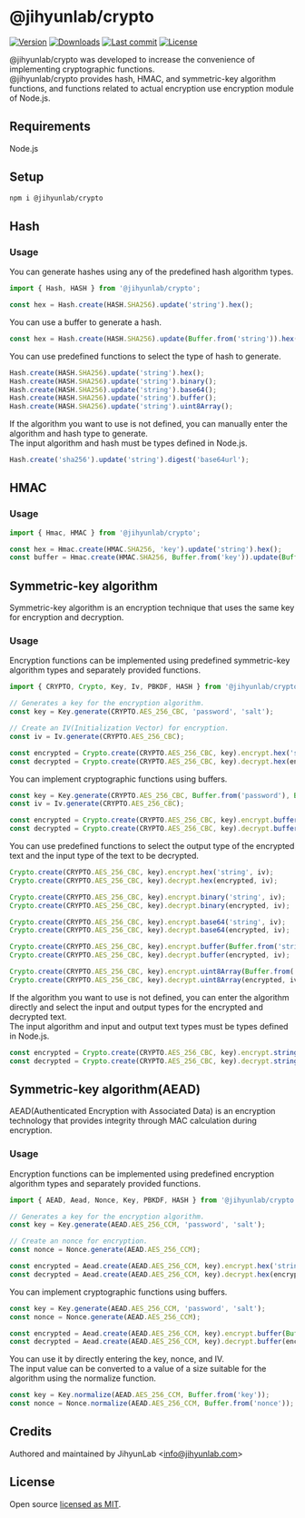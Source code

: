 # @jihyunlab/crypto

[![Version](https://img.shields.io/npm/v/@jihyunlab/crypto.svg?style=flat-square)](https://www.npmjs.com/package/@jihyunlab/crypto?activeTab=versions) [![Downloads](https://img.shields.io/npm/dt/@jihyunlab/crypto.svg?style=flat-square)](https://www.npmjs.com/package/@jihyunlab/crypto) [![Last commit](https://img.shields.io/github/last-commit/jihyunlab/crypto.svg?style=flat-square)](https://github.com/jihyunlab/crypto/graphs/commit-activity) [![License](https://img.shields.io/github/license/jihyunlab/crypto.svg?style=flat-square)](https://github.com/jihyunlab/crypto/blob/master/LICENSE)

@jihyunlab/crypto was developed to increase the convenience of implementing cryptographic functions.\
@jihyunlab/crypto provides hash, HMAC, and symmetric-key algorithm functions, and functions related to actual encryption use encryption module of Node.js.

## Requirements

Node.js

## Setup

```bash
npm i @jihyunlab/crypto
```

## Hash

### Usage

You can generate hashes using any of the predefined hash algorithm types.

```javascript
import { Hash, HASH } from '@jihyunlab/crypto';

const hex = Hash.create(HASH.SHA256).update('string').hex();
```

You can use a buffer to generate a hash.

```javascript
const hex = Hash.create(HASH.SHA256).update(Buffer.from('string')).hex();
```

You can use predefined functions to select the type of hash to generate.

```javascript
Hash.create(HASH.SHA256).update('string').hex();
Hash.create(HASH.SHA256).update('string').binary();
Hash.create(HASH.SHA256).update('string').base64();
Hash.create(HASH.SHA256).update('string').buffer();
Hash.create(HASH.SHA256).update('string').uint8Array();
```

If the algorithm you want to use is not defined, you can manually enter the algorithm and hash type to generate.\
The input algorithm and hash must be types defined in Node.js.

```javascript
Hash.create('sha256').update('string').digest('base64url');
```

## HMAC

### Usage

```javascript
import { Hmac, HMAC } from '@jihyunlab/crypto';

const hex = Hmac.create(HMAC.SHA256, 'key').update('string').hex();
const buffer = Hmac.create(HMAC.SHA256, Buffer.from('key')).update(Buffer.from('string')).buffer();
```

## Symmetric-key algorithm

Symmetric-key algorithm is an encryption technique that uses the same key for encryption and decryption.

### Usage

Encryption functions can be implemented using predefined symmetric-key algorithm types and separately provided functions.

```javascript
import { CRYPTO, Crypto, Key, Iv, PBKDF, HASH } from '@jihyunlab/crypto';

// Generates a key for the encryption algorithm.
const key = Key.generate(CRYPTO.AES_256_CBC, 'password', 'salt');

// Create an IV(Initialization Vector) for encryption.
const iv = Iv.generate(CRYPTO.AES_256_CBC);

const encrypted = Crypto.create(CRYPTO.AES_256_CBC, key).encrypt.hex('string', iv);
const decrypted = Crypto.create(CRYPTO.AES_256_CBC, key).decrypt.hex(encrypted, iv);
```

You can implement cryptographic functions using buffers.

```javascript
const key = Key.generate(CRYPTO.AES_256_CBC, Buffer.from('password'), Buffer.from('salt'));
const iv = Iv.generate(CRYPTO.AES_256_CBC);

const encrypted = Crypto.create(CRYPTO.AES_256_CBC, key).encrypt.buffer(Buffer.from('string'), iv);
const decrypted = Crypto.create(CRYPTO.AES_256_CBC, key).decrypt.buffer(encrypted, iv);
```

You can use predefined functions to select the output type of the encrypted text and the input type of the text to be decrypted.

```javascript
Crypto.create(CRYPTO.AES_256_CBC, key).encrypt.hex('string', iv);
Crypto.create(CRYPTO.AES_256_CBC, key).decrypt.hex(encrypted, iv);

Crypto.create(CRYPTO.AES_256_CBC, key).encrypt.binary('string', iv);
Crypto.create(CRYPTO.AES_256_CBC, key).decrypt.binary(encrypted, iv);

Crypto.create(CRYPTO.AES_256_CBC, key).encrypt.base64('string', iv);
Crypto.create(CRYPTO.AES_256_CBC, key).decrypt.base64(encrypted, iv);

Crypto.create(CRYPTO.AES_256_CBC, key).encrypt.buffer(Buffer.from('string'), iv);
Crypto.create(CRYPTO.AES_256_CBC, key).decrypt.buffer(encrypted, iv);

Crypto.create(CRYPTO.AES_256_CBC, key).encrypt.uint8Array(Buffer.from('string'), iv);
Crypto.create(CRYPTO.AES_256_CBC, key).decrypt.uint8Array(encrypted, iv);
```

If the algorithm you want to use is not defined, you can enter the algorithm directly and select the input and output types for the encrypted and decrypted text.\
The input algorithm and input and output text types must be types defined in Node.js.

```javascript
const encrypted = Crypto.create(CRYPTO.AES_256_CBC, key).encrypt.string('string', iv, 'utf8', 'base64url');
const decrypted = Crypto.create(CRYPTO.AES_256_CBC, key).decrypt.string(encrypted, iv, 'base64url', 'utf8');
```

## Symmetric-key algorithm(AEAD)

AEAD(Authenticated Encryption with Associated Data) is an encryption technology that provides integrity through MAC calculation during encryption.

### Usage

Encryption functions can be implemented using predefined encryption algorithm types and separately provided functions.

```javascript
import { AEAD, Aead, Nonce, Key, PBKDF, HASH } from '@jihyunlab/crypto';

// Generates a key for the encryption algorithm.
const key = Key.generate(AEAD.AES_256_CCM, 'password', 'salt');

// Create an nonce for encryption.
const nonce = Nonce.generate(AEAD.AES_256_CCM);

const encrypted = Aead.create(AEAD.AES_256_CCM, key).encrypt.hex('string', nonce);
const decrypted = Aead.create(AEAD.AES_256_CCM, key).decrypt.hex(encrypted.text, encrypted.tag, nonce);
```

You can implement cryptographic functions using buffers.

```javascript
const key = Key.generate(AEAD.AES_256_CCM, 'password', 'salt');
const nonce = Nonce.generate(AEAD.AES_256_CCM);

const encrypted = Aead.create(AEAD.AES_256_CCM, key).encrypt.buffer(Buffer.from('string'), nonce);
const decrypted = Aead.create(AEAD.AES_256_CCM, key).decrypt.buffer(encrypted.text, encrypted.tag, nonce);
```

You can use it by directly entering the key, nonce, and IV.\
The input value can be converted to a value of a size suitable for the algorithm using the normalize function.

```javascript
const key = Key.normalize(AEAD.AES_256_CCM, Buffer.from('key'));
const nonce = Nonce.normalize(AEAD.AES_256_CCM, Buffer.from('nonce'));
```

## Credits

Authored and maintained by JihyunLab <<info@jihyunlab.com>>

## License

Open source [licensed as MIT](https://github.com/jihyunlab/crypto/blob/master/LICENSE).
